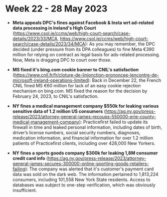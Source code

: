 # Week 22 - 28 May 2023

- **Meta appeals DPC's fines against Facebook & Insta wrt ad-related data processing in Ireland's High Court** (https://www.csol.ie/ccms/web/high-court-search/case-details/2023/33/MCA, https://www.csol.ie/ccms/web/high-court-search/case-details/2023/34/MCA): As you may remember, the DPC decided (under pressure from its DPA colleagues) to fine Meta €390 million for relying on contract as legal basis for ads-related processing. Now, Meta is dragging DPC to court over those.

- **MS fixed it's bing.com cookie banner to CNIL's satisfaction** (https://www.cnil.fr/fr/cloture-de-linjonction-prononcee-lencontre-de-microsoft-ireland-operations-limited): Back in December 22, the French CNIL fined MS €60 million for lack of an easy cookie rejection mechanism on bing.com. MS fixed the reason for the decision by February 24, 2023, to CNIL's satisfaction.

- **NY fines a medical management company $550k for leaking various sensitive data of 1.2 million US consumers** (https://ag.ny.gov/press-release/2023/attorney-general-james-recoups-550000-erie-county-medical-management-company): Practicefirst failed to update its firewall in time and leaked personal information, including dates of birth, driver’s license numbers, social security numbers, diagnoses, medication information, and financial information for over 1.2 million patients of Practicefirst clients, including over 428,000 New Yorkers. 

- **NY fines a sports goods company $300k for leaking 1,8M consumer credit card info** (https://ag.ny.gov/press-release/2023/attorney-general-james-secures-300000-online-sporting-goods-retailers-failing): The company was alerted that it's customer's payment card data was sold on the dark web. The information pertained to 1,813,224 consumers, including 101,558 New York State residents. Access to databases was subject to one-step verification, which was obviously insufficient.